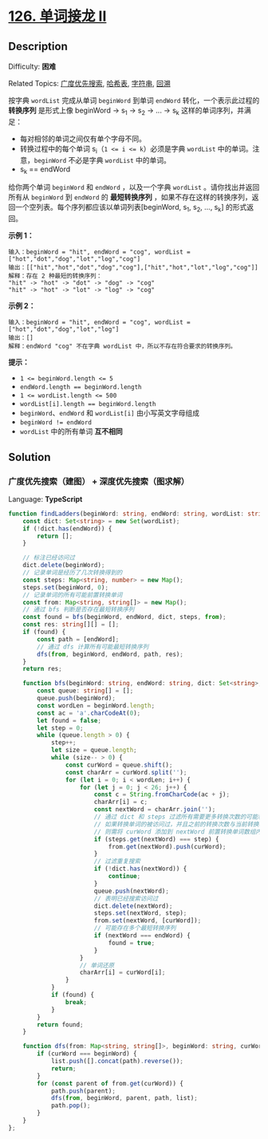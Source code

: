 # [126\. 单词接龙 II](https://leetcode.cn/problems/word-ladder-ii/)

## Description

Difficulty: **困难**  

Related Topics: [广度优先搜索](https://leetcode.cn/tag/breadth-first-search/), [哈希表](https://leetcode.cn/tag/hash-table/), [字符串](https://leetcode.cn/tag/string/), [回溯](https://leetcode.cn/tag/backtracking/)


按字典 `wordList` 完成从单词 `beginWord` 到单词 `endWord` 转化，一个表示此过程的 **转换序列** 是形式上像 beginWord -> s<sub>1</sub> -> s<sub>2</sub> -> ... -> s<sub>k</sub> 这样的单词序列，并满足：


*   每对相邻的单词之间仅有单个字母不同。
*   转换过程中的每个单词 s<sub>i</sub>（`1 <= i <= k`）必须是字典 `wordList` 中的单词。注意，`beginWord` 不必是字典 `wordList` 中的单词。
*   s<sub>k</sub> == endWord

给你两个单词 `beginWord` 和 `endWord` ，以及一个字典 `wordList` 。请你找出并返回所有从 `beginWord` 到 `endWord` 的 **最短转换序列** ，如果不存在这样的转换序列，返回一个空列表。每个序列都应该以单词列表[beginWord, s<sub>1</sub>, s<sub>2</sub>, ..., s<sub>k</sub>] 的形式返回。

**示例 1：**

```
输入：beginWord = "hit", endWord = "cog", wordList = ["hot","dot","dog","lot","log","cog"]
输出：[["hit","hot","dot","dog","cog"],["hit","hot","lot","log","cog"]]
解释：存在 2 种最短的转换序列：
"hit" -> "hot" -> "dot" -> "dog" -> "cog"
"hit" -> "hot" -> "lot" -> "log" -> "cog"
```

**示例 2：**

```
输入：beginWord = "hit", endWord = "cog", wordList = ["hot","dot","dog","lot","log"]
输出：[]
解释：endWord "cog" 不在字典 wordList 中，所以不存在符合要求的转换序列。
```

**提示：**

*   `1 <= beginWord.length <= 5`
*   `endWord.length == beginWord.length`
*   `1 <= wordList.length <= 500`
*   `wordList[i].length == beginWord.length`
*   `beginWord`、`endWord` 和 `wordList[i]` 由小写英文字母组成
*   `beginWord != endWord`
*   `wordList` 中的所有单词 **互不相同**


## Solution

### 广度优先搜索（建图） + 深度优先搜索（图求解）

Language: **TypeScript**

```typescript
function findLadders(beginWord: string, endWord: string, wordList: string[]): string[][] {
    const dict: Set<string> = new Set(wordList);
    if (!dict.has(endWord)) {
        return [];
    }

    // 标注已经访问过
    dict.delete(beginWord);
    // 记录单词是经历了几次转换得到的
    const steps: Map<string, number> = new Map();
    steps.set(beginWord, 0);
    // 记录单词的所有可能前置转换单词
    const from: Map<string, string[]> = new Map();
    // 通过 bfs 判断是否存在最短转换序列
    const found = bfs(beginWord, endWord, dict, steps, from);
    const res: string[][] = [];
    if (found) {
        const path = [endWord];
        // 通过 dfs 计算所有可能最短转换序列
        dfs(from, beginWord, endWord, path, res);
    }
    return res;

    function bfs(beginWord: string, endWord: string, dict: Set<string>, steps: Map<string, number>, from: Map<string, string[]>) {
        const queue: string[] = [];
        queue.push(beginWord);
        const wordLen = beginWord.length;
        const ac = 'a'.charCodeAt(0);
        let found = false;
        let step = 0;
        while (queue.length > 0) {
            step++;
            let size = queue.length;
            while (size-- > 0) {
                const curWord = queue.shift();
                const charArr = curWord.split('');
                for (let i = 0; i < wordLen; i++) {
                    for (let j = 0; j < 26; j++) {
                        const c = String.fromCharCode(ac + j);
                        charArr[i] = c;
                        const nextWord = charArr.join('');
                        // 通过 dict 和 steps 过滤所有需要更多转换次数的可能和不能到达 endWord 的可能
                        // 如果转换单词的被访问过，并且之前的转换次数与当前转换次数相等
                        // 则需将 curWord 添加到 nextWord 前置转换单词数组内
                        if (steps.get(nextWord) === step) {
                            from.get(nextWord).push(curWord);
                        }
                        // 过滤重复搜索
                        if (!dict.has(nextWord)) {
                            continue;
                        }
                        queue.push(nextWord);
                        // 表明已经搜索访问过
                        dict.delete(nextWord);
                        steps.set(nextWord, step);
                        from.set(nextWord, [curWord]);
                        // 可能存在多个最短转换序列
                        if (nextWord === endWord) {
                            found = true;
                        }
                    }
                    // 单词还原
                    charArr[i] = curWord[i];
                }
            }
            if (found) {
                break;
            }
        }
        return found;
    }

    function dfs(from: Map<string, string[]>, beginWord: string, curWord: string, path: string[], list: string[][]) {
        if (curWord === beginWord) {
            list.push([].concat(path).reverse());
            return;
        }
        for (const parent of from.get(curWord)) {
            path.push(parent);
            dfs(from, beginWord, parent, path, list);
            path.pop();
        }
    }
};
```